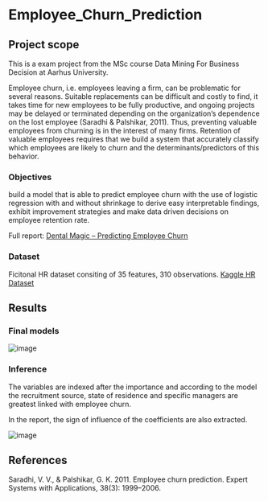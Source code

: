 # Employee_Churn_Prediction

## Project scope
This is a exam project from the MSc course Data Mining For Business Decision at Aarhus University.

Employee churn, i.e. employees leaving a firm, can be problematic for several reasons. Suitable replacements can be difficult and costly to find, it takes time for new employees to be fully productive, and ongoing projects may be delayed or terminated depending on the organization’s dependence on the lost employee (Saradhi & Palshikar, 2011). Thus, preventing valuable employees from churning is in the interest of many firms. Retention of valuable employees requires that we build a system that accurately classify which employees are likely to churn and the determinants/predictors of this behavior.

### Objectives 
build a model that is able to predict employee churn with the use of logistic regression with and without shrinkage to derive easy interpretable findings, exhibit improvement strategies and make data driven decisions on employee retention rate.

Full report: [Dental Magic – Predicting Employee Churn](Dental%20Magic%20-%20Predicting%20Employee%20Churn.pdf)

### Dataset
Ficitonal HR dataset consiting of 35 features, 310 observations. [Kaggle HR Dataset](https://www.kaggle.com/rhuebner/human-resources-data-set/kernels)


## Results
### Final models

![image](https://user-images.githubusercontent.com/69463973/108622275-ed687000-7437-11eb-8687-30da33f95903.png)

### Inference
The variables are indexed after the importance and according to the model the recruitment source, state of residence and specific managers are greatest linked with employee churn. 

In the report, the sign of influence of the coefficients are also extracted.

![image](https://user-images.githubusercontent.com/69463973/108622680-b8115180-743a-11eb-880b-8d3db3a321bf.png)


## References
Saradhi, V. V., & Palshikar, G. K. 2011. Employee churn prediction. Expert Systems with Applications, 38(3):
1999–2006.
